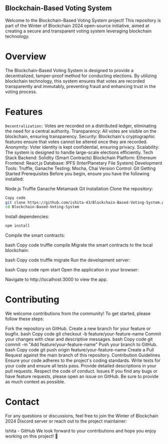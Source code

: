 ## Blockchain-Based Voting System
Welcome to the Blockchain-Based Voting System project! This repository is part of the Winter of Blockchain 2024 open-source initiative, aimed at creating a secure and transparent voting system leveraging blockchain technology.

# Overview
The Blockchain-Based Voting System is designed to provide a decentralized, tamper-proof method for conducting elections. By utilizing blockchain technology, this system ensures that votes are recorded transparently and immutably, preventing fraud and enhancing trust in the voting process.

# Features
`Decentralization:` Votes are recorded on a distributed ledger, eliminating the need for a central authority.
Transparency: All votes are visible on the blockchain, ensuring transparency.
Security: Blockchain's cryptographic features ensure that votes cannot be altered once they are recorded.
Anonymity: Voter identity is kept confidential, ensuring privacy.
Scalability: The system is designed to handle large-scale elections efficiently.
Tech Stack
Backend: Solidity (Smart Contracts)
Blockchain Platform: Ethereum
Frontend: React.js
Database: IPFS (InterPlanetary File System)
Development Tools: Truffle, Ganache
Testing: Mocha, Chai
Version Control: Git
Getting Started
Prerequisites
Before you begin, ensure you have the following installed:

Node.js
Truffle
Ganache
Metamask
Git
Installation
Clone the repository:

```bash
Copy code
git clone https://github.com/ishita-43/Blockchain-Based-Voting-System.git
cd Blockchain-Based-Voting-System
```

Install dependencies:

```bash
npm install
```

Compile the smart contracts:

bash
Copy code
truffle compile
Migrate the smart contracts to the local blockchain:

bash
Copy code
truffle migrate
Run the development server:

bash
Copy code
npm start
Open the application in your browser:

Navigate to http://localhost:3000 to view the app.

# Contributing
We welcome contributions from the community! To get started, please follow these steps:

Fork the repository on GitHub.
Create a new branch for your feature or bugfix.
bash
Copy code
git checkout -b feature/your-feature-name
Commit your changes with clear and descriptive messages.
bash
Copy code
git commit -m "Add feature/your-feature-name"
Push your branch to GitHub.
bash
Copy code
git push origin feature/your-feature-name
Create a Pull Request against the main branch of this repository.
Contribution Guidelines
Ensure your code adheres to the project's coding standards.
Write tests for your code and ensure all tests pass.
Provide detailed descriptions in your pull requests.
Respect the code of conduct.
Issues
If you find any bugs or have feature requests, please open an issue on GitHub. Be sure to provide as much context as possible.

# Contact
For any questions or discussions, feel free to join the Winter of Blockchain 2024 Discord server or reach out to the project maintainer:

Ishita - GitHub
We look forward to your contributions and hope you enjoy working on this project! 🤗
